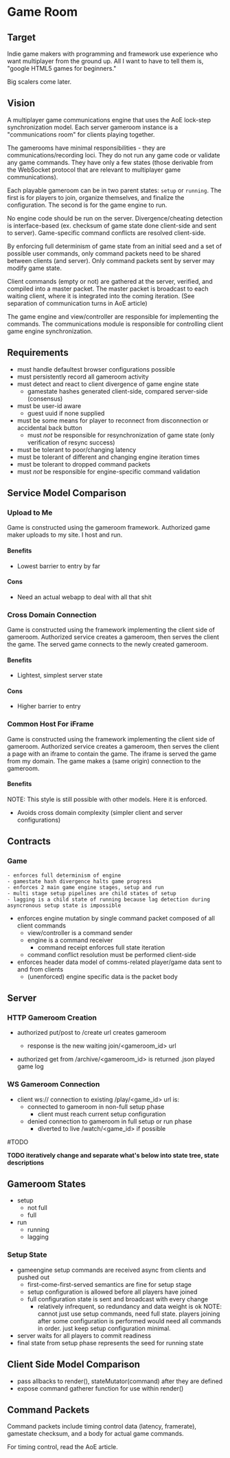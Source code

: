 # Game Room

## Target

Indie game makers with programming and framework use experience who want multiplayer from the ground up.
All I want to have to tell them is, "google HTML5 games for beginners."

Big scalers come later.

## Vision

A multiplayer game communications engine that uses the AoE lock-step synchronization model.
Each server gameroom instance is a "communications room" for clients playing together.

The gamerooms have minimal responsibilities - they are communications/recording loci.
They do not run any game code or validate any game commands.
They have only a few states (those derivable from the WebSocket protocol that are relevant to multiplayer game communications).

Each playable gameroom can be in two parent states: `setup` or `running`.
The first is for players to join, organize themselves, and finalize the configuration.
The second is for the game engine to run.

No engine code should be run on the server.
Divergence/cheating detection is interface-based (ex. checksum of game state done client-side and sent to server).
Game-specific command conflicts are resolved client-side.

By enforcing full determinism of game state from an initial seed and a set of possible user commands, only command packets need to be shared between clients (and server).
Only command packets sent by server may modify game state.

Client commands (empty or not) are gathered at the server, verified, and compiled into a master packet.
The master packet is broadcast to each waiting client, where it is integrated into the coming iteration. (See separation of communication turns in AoE article)

The game engine and view/controller are responsible for implementing the commands.
The communications module is responsible for controlling client game engine synchronization.

## Requirements

- must handle defaultest browser configurations possible
- must persistently record all gameroom activity
- must detect and react to client divergence of game engine state
    - gamestate hashes generated client-side, compared server-side (consensus)
- must be user-id aware
    - guest uuid if none supplied
- must be some means for player to reconnect from disconnection or accidental back button
    - must *not* be responsible for resynchronization of game state (only verification of resync success)
- must be tolerant to poor/changing latency
- must be tolerant of different and changing engine iteration times
- must be tolerant to dropped command packets
- must *not* be responsible for engine-specific command validation

## Service Model Comparison

### Upload to Me

Game is constructed using the gameroom framework.
Authorized game maker uploads to my site.
I host and run.

#### Benefits

- Lowest barrier to entry by far

#### Cons

- Need an actual webapp to deal with all that shit

### Cross Domain Connection

Game is constructed using the framework implementing the client side of gameroom.
Authorized service creates a gameroom, then serves the client the game.
The served game connects to the newly created gameroom.

#### Benefits

- Lightest, simplest server state

#### Cons

- Higher barrier to entry

### Common Host For iFrame

Game is constructed using the framework implementing the client side of gameroom.
Authorized service creates a gameroom, then serves the client a page with an iframe to contain the game.
The iframe is served the game from my domain.
The game makes a (same origin) connection to the gameroom.

#### Benefits

NOTE: This style is still possible with other models.  Here it is enforced.

- Avoids cross domain complexity (simpler client and server configurations)

## Contracts

### Game

    - enforces full determinism of engine
    - gamestate hash divergence halts game progress
    - enforces 2 main game engine stages, setup and run
    - multi stage setup pipelines are child states of setup
    - lagging is a child state of running because lag detection during asyncronous setup state is impossible
- enforces engine mutation by single command packet composed of all client commands
    - view/controller is a command sender
    - engine is a command receiver
        - command receipt enforces full state iteration
    - command conflict resolution must be performed client-side
- enforces header data model of comms-related player/game data sent to and from clients
    - (unenforced) engine specific data is the packet body

## Server

### HTTP Gameroom Creation

- authorized put/post to /create url creates gameroom
    - response is the new waiting join/<gameroom_id> url

- authorized get from /archive/<gameroom_id> is returned .json played game log

### WS Gameroom Connection

- client ws:// connection to existing /play/<game_id> url is:
    - connected to gameroom in non-full setup phase
        - client must reach current setup configuration
    - denied connection to gameroom in full setup or run phase
        - diverted to live /watch/<game_id> if possible

#TODO

**TODO iteratively change and separate what's below into state tree, state descriptions**

## Gameroom States

- setup
    - not full
    - full
- run
    - running
    - lagging


### Setup State

- gameengine setup commands are received async from clients and pushed out
    - first-come-first-served semantics are fine for setup stage
    - setup configuration is allowed before all players have joined
    - full configuration state is sent and broadcast with every change
        - relatively infrequent, so redundancy and data weight is ok
    NOTE: cannot just use setup commands, need full state.  players joining after some configuration is performed would need all commands in order.  just keep setup configuration minimal.
- server waits for all players to commit readiness
- final state from setup phase represents the seed for running state

## Client Side Model Comparison

- pass allbacks to render(), stateMutator(command) after they are defined
- expose command gatherer function for use within render()

## Command Packets

Command packets include timing control data (latency, framerate), gamestate checksum, and a body for actual game commands.

For timing control, read the AoE article.
